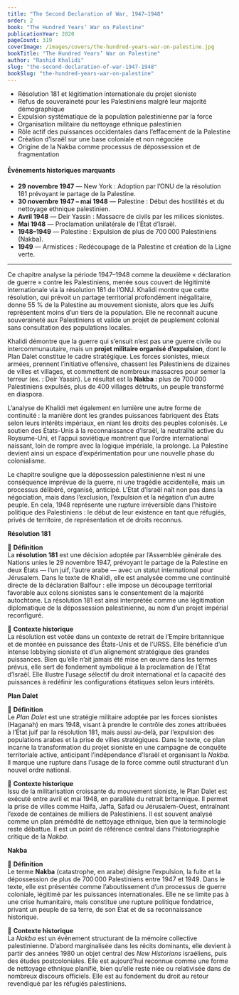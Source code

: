 ```yaml
---
title: "The Second Declaration of War, 1947–1948"
order: 2
book: "The Hundred Years’ War on Palestine"
publicationYear: 2020
pageCount: 319
coverImage: /images/covers/the-hundred-years-war-on-palestine.jpg
bookTitle: "The Hundred Years’ War on Palestine"
author: "Rashid Khalidi"
slug: "the-second-declaration-of-war-1947-1948"
bookSlug: "the-hundred-years-war-on-palestine"
---
```


<!--themes:start-->
- Résolution 181 et légitimation internationale du projet sioniste
- Refus de souveraineté pour les Palestiniens malgré leur majorité démographique
- Expulsion systématique de la population palestinienne par la force
- Organisation militaire du nettoyage ethnique palestinien
- Rôle actif des puissances occidentales dans l’effacement de la Palestine
- Création d’Israël sur une base coloniale et non négociée
- Origine de la Nakba comme processus de dépossession et de fragmentation
<!--themes:end-->

<!--summary:start-->

#### Événements historiques marquants

- **29 novembre 1947** — New York : Adoption par l’ONU de la résolution 181 prévoyant le partage de la Palestine.
- **30 novembre 1947 – mai 1948** — Palestine : Début des hostilités et du nettoyage ethnique palestinien.
- **Avril 1948** — Deir Yassin : Massacre de civils par les milices sionistes.
- **Mai 1948** — Proclamation unilatérale de l’État d’Israël.
- **1948–1949** — Palestine : Expulsion de plus de 700 000 Palestiniens (Nakba).
- **1949** — Armistices : Redécoupage de la Palestine et création de la Ligne verte.

---

Ce chapitre analyse la période 1947–1948 comme la deuxième « déclaration de guerre » contre les Palestiniens, menée sous couvert de légitimité internationale via la résolution 181 de l’ONU. Khalidi montre que cette résolution, qui prévoit un partage territorial profondément inégalitaire, donne 55 % de la Palestine au mouvement sioniste, alors que les Juifs représentent moins d’un tiers de la population. Elle ne reconnaît aucune souveraineté aux Palestiniens et valide un projet de peuplement colonial sans consultation des populations locales.

Khalidi démontre que la guerre qui s’ensuit n’est pas une guerre civile ou intercommunautaire, mais un **projet militaire organisé d’expulsion**, dont le Plan Dalet constitue le cadre stratégique. Les forces sionistes, mieux armées, prennent l’initiative offensive, chassent les Palestiniens de dizaines de villes et villages, et commettent de nombreux massacres pour semer la terreur (ex. : Deir Yassin). Le résultat est la **Nakba** : plus de 700 000 Palestiniens expulsés, plus de 400 villages détruits, un peuple transformé en diaspora.

L’analyse de Khalidi met également en lumière une autre forme de continuité : la manière dont les grandes puissances fabriquent des États selon leurs intérêts impériaux, en niant les droits des peuples colonisés. Le soutien des États-Unis à la reconnaissance d’Israël, la neutralité active du Royaume-Uni, et l’appui soviétique montrent que l’ordre international naissant, loin de rompre avec la logique impériale, la prolonge. La Palestine devient ainsi un espace d’expérimentation pour une nouvelle phase du colonialisme.

Le chapitre souligne que la dépossession palestinienne n’est ni une conséquence imprévue de la guerre, ni une tragédie accidentelle, mais un processus délibéré, organisé, anticipé. L’État d’Israël naît non pas dans la négociation, mais dans l’exclusion, l’expulsion et la négation d’un autre peuple. En cela, 1948 représente une rupture irréversible dans l’histoire politique des Palestiniens : le début de leur existence en tant que réfugiés, privés de territoire, de représentation et de droits reconnus.

<!--summary:end-->

<!--concepts:start-->

**Résolution 181**

🔹 **Définition**  
La **résolution 181** est une décision adoptée par l’Assemblée générale des Nations unies le 29 novembre 1947, prévoyant le partage de la Palestine en deux États — l’un juif, l’autre arabe — avec un statut international pour Jérusalem. Dans le texte de Khalidi, elle est analysée comme une continuité directe de la déclaration Balfour : elle impose un découpage territorial favorable aux colons sionistes sans le consentement de la majorité autochtone. La résolution 181 est ainsi interprétée comme une légitimation diplomatique de la dépossession palestinienne, au nom d’un projet impérial reconfiguré.

🔹 **Contexte historique**  
La résolution est votée dans un contexte de retrait de l’Empire britannique et de montée en puissance des États-Unis et de l’URSS. Elle bénéficie d’un intense lobbying sioniste et d’un alignement stratégique des grandes puissances. Bien qu’elle n’ait jamais été mise en œuvre dans les termes prévus, elle sert de fondement symbolique à la proclamation de l’État d’Israël. Elle illustre l’usage sélectif du droit international et la capacité des puissances à redéfinir les configurations étatiques selon leurs intérêts.

**Plan Dalet**

🔹 **Définition**  
Le *Plan Dalet* est une stratégie militaire adoptée par les forces sionistes (Haganah) en mars 1948, visant à prendre le contrôle des zones attribuées à l’État juif par la résolution 181, mais aussi au-delà, par l’expulsion des populations arabes et la prise de villes stratégiques. Dans le texte, ce plan incarne la transformation du projet sioniste en une campagne de conquête territoriale active, anticipant l’indépendance d’Israël et organisant la *Nakba*. Il marque une rupture dans l’usage de la force comme outil structurant d’un nouvel ordre national.

🔹 **Contexte historique**  
Issu de la militarisation croissante du mouvement sioniste, le Plan Dalet est exécuté entre avril et mai 1948, en parallèle du retrait britannique. Il permet la prise de villes comme Haïfa, Jaffa, Safad ou Jérusalem-Ouest, entraînant l’exode de centaines de milliers de Palestiniens. Il est souvent analysé comme un plan prémédité de nettoyage ethnique, bien que la terminologie reste débattue. Il est un point de référence central dans l’historiographie critique de la *Nakba*.

**Nakba**

🔹 **Définition**  
Le terme **Nakba** (catastrophe, en arabe) désigne l’expulsion, la fuite et la dépossession de plus de 700 000 Palestiniens entre 1947 et 1949. Dans le texte, elle est présentée comme l’aboutissement d’un processus de guerre coloniale, légitimé par les puissances internationales. Elle ne se limite pas à une crise humanitaire, mais constitue une rupture politique fondatrice, privant un peuple de sa terre, de son État et de sa reconnaissance historique.

🔹 **Contexte historique**  
La *Nakba* est un événement structurant de la mémoire collective palestinienne. D’abord marginalisée dans les récits dominants, elle devient à partir des années 1980 un objet central des *New Historians* israéliens, puis des études postcoloniales. Elle est aujourd’hui reconnue comme une forme de nettoyage ethnique planifié, bien qu’elle reste niée ou relativisée dans de nombreux discours officiels. Elle est au fondement du droit au retour revendiqué par les réfugiés palestiniens.

<!--concepts:end-->
